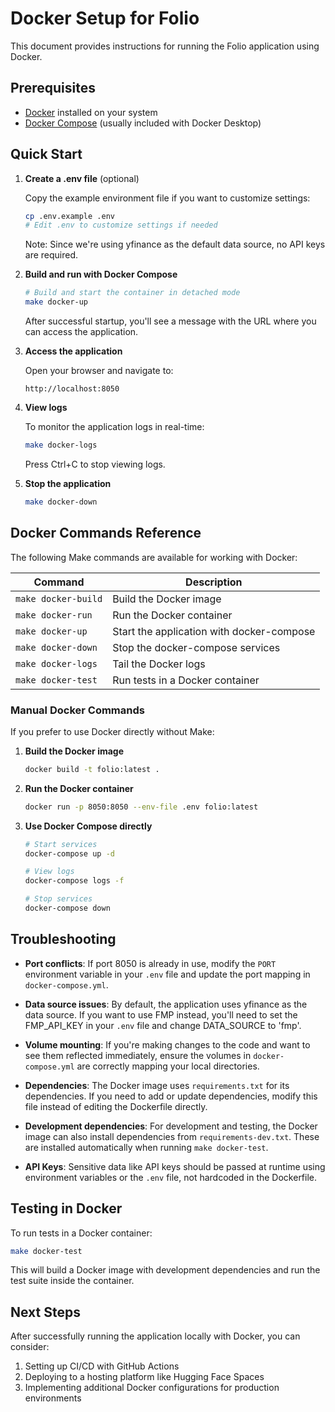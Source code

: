 # Docker Setup for Folio

This document provides instructions for running the Folio application using Docker.

## Prerequisites

- [Docker](https://docs.docker.com/get-docker/) installed on your system
- [Docker Compose](https://docs.docker.com/compose/install/) (usually included with Docker Desktop)

## Quick Start

1. **Create a .env file** (optional)

   Copy the example environment file if you want to customize settings:

   ```bash
   cp .env.example .env
   # Edit .env to customize settings if needed
   ```

   Note: Since we're using yfinance as the default data source, no API keys are required.

2. **Build and run with Docker Compose**

   ```bash
   # Build and start the container in detached mode
   make docker-up
   ```

   After successful startup, you'll see a message with the URL where you can access the application.

3. **Access the application**

   Open your browser and navigate to:

   ```
   http://localhost:8050
   ```

4. **View logs**

   To monitor the application logs in real-time:

   ```bash
   make docker-logs
   ```

   Press Ctrl+C to stop viewing logs.

5. **Stop the application**

   ```bash
   make docker-down
   ```

## Docker Commands Reference

The following Make commands are available for working with Docker:

| Command | Description |
|---------|-------------|
| `make docker-build` | Build the Docker image |
| `make docker-run` | Run the Docker container |
| `make docker-up` | Start the application with docker-compose |
| `make docker-down` | Stop the docker-compose services |
| `make docker-logs` | Tail the Docker logs |
| `make docker-test` | Run tests in a Docker container |

### Manual Docker Commands

If you prefer to use Docker directly without Make:

1. **Build the Docker image**

   ```bash
   docker build -t folio:latest .
   ```

2. **Run the Docker container**

   ```bash
   docker run -p 8050:8050 --env-file .env folio:latest
   ```

3. **Use Docker Compose directly**

   ```bash
   # Start services
   docker-compose up -d

   # View logs
   docker-compose logs -f

   # Stop services
   docker-compose down
   ```

## Troubleshooting

- **Port conflicts**: If port 8050 is already in use, modify the `PORT` environment variable in your `.env` file and update the port mapping in `docker-compose.yml`.

- **Data source issues**: By default, the application uses yfinance as the data source. If you want to use FMP instead, you'll need to set the FMP_API_KEY in your `.env` file and change DATA_SOURCE to 'fmp'.

- **Volume mounting**: If you're making changes to the code and want to see them reflected immediately, ensure the volumes in `docker-compose.yml` are correctly mapping your local directories.

- **Dependencies**: The Docker image uses `requirements.txt` for its dependencies. If you need to add or update dependencies, modify this file instead of editing the Dockerfile directly.

- **Development dependencies**: For development and testing, the Docker image can also install dependencies from `requirements-dev.txt`. These are installed automatically when running `make docker-test`.

- **API Keys**: Sensitive data like API keys should be passed at runtime using environment variables or the `.env` file, not hardcoded in the Dockerfile.

## Testing in Docker

To run tests in a Docker container:

```bash
make docker-test
```

This will build a Docker image with development dependencies and run the test suite inside the container.

## Next Steps

After successfully running the application locally with Docker, you can consider:

1. Setting up CI/CD with GitHub Actions
2. Deploying to a hosting platform like Hugging Face Spaces
3. Implementing additional Docker configurations for production environments
